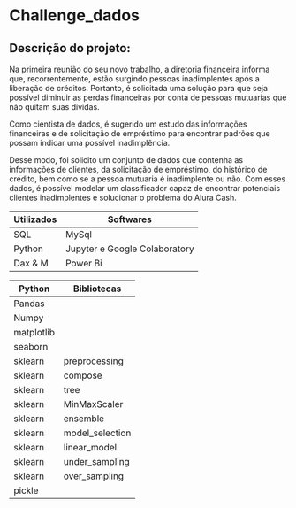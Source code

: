 # Challenge_dados

## Descrição do projeto:  
Na primeira reunião do seu novo trabalho, a diretoria financeira informa que, recorrentemente, estão surgindo pessoas inadimplentes após a liberação de créditos. 
Portanto, é solicitada uma solução para que seja possível diminuir as perdas financeiras por conta de pessoas mutuarias que não quitam suas dívidas.

Como cientista de dados, é sugerido um estudo das informações financeiras e de solicitação de empréstimo para encontrar padrões que possam indicar uma 
possível inadimplência.

Desse modo, foi solicito um conjunto de dados que contenha as informações de clientes, da solicitação de empréstimo, do histórico de crédito, bem como se a pessoa 
mutuaria é inadimplente ou não. Com esses dados, é possível modelar um classificador capaz de encontrar potenciais clientes inadimplentes e solucionar 
o problema do Alura Cash.


| Utilizados | Softwares |
| ---------- | --------- |
| SQL | MySql |
|Python|Jupyter e Google Colaboratory|
| Dax & M | Power Bi |

| Python | Bibliotecas | 
| -------| ---------- |
| Pandas |  |
| Numpy |  |
| matplotlib |  |
| seaborn |  |
| sklearn | preprocessing | 
| sklearn | compose |
| sklearn | tree | 
| sklearn | MinMaxScaler | 
| sklearn | ensemble  | 
| sklearn | model_selection  |
| sklearn | linear_model | 
| sklearn | under_sampling | 
| sklearn | over_sampling  | 
| pickle |  |

